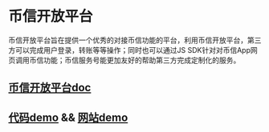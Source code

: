 # 币信开放平台

币信开放平台旨在提供一个优秀的对接币信功能的平台，利用币信开放平台，第三方可以完成用户登录，转账等等操作；同时也可以通过JS SDK针对对币信App网页调用币信功能；币信服务号能更加友好的帮助第三方完成定制化的服务。

## [币信开放平台doc](https://github.com/haobtc/openplatform/tree/master/doc)


## [代码demo](https://github.com/haobtc/openplatform/tree/master/openplatform) && [网站demo](https://platformapidemo.bixin.im/)

